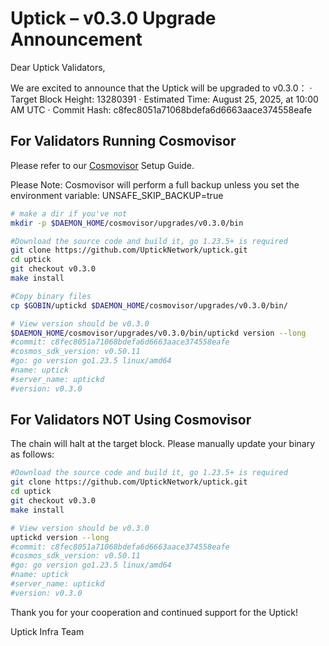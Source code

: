 # Uptick – v0.3.0 Upgrade Announcement


Dear Uptick Validators,

We are excited to announce that the Uptick will be upgraded to v0.3.0：
· Target Block Height: 13280391
· Estimated Time: August 25, 2025, at 10:00 AM UTC
· Commit Hash: c8fec8051a71068bdefa6d6663aace374558eafe

##  For Validators Running Cosmovisor

Please refer to our [Cosmovisor](https://upticknft.gitbook.io/uptick-network-documentation/guides/quickstart/cosmovisor) Setup Guide.

Please Note: Cosmovisor will perform a full backup unless you set the environment variable: UNSAFE_SKIP_BACKUP=true

```bash
# make a dir if you've not
mkdir -p $DAEMON_HOME/cosmovisor/upgrades/v0.3.0/bin

#Download the source code and build it, go 1.23.5+ is required
git clone https://github.com/UptickNetwork/uptick.git
cd uptick
git checkout v0.3.0
make install

#Copy binary files
cp $GOBIN/uptickd $DAEMON_HOME/cosmovisor/upgrades/v0.3.0/bin/

# View version should be v0.3.0
$DAEMON_HOME/cosmovisor/upgrades/v0.3.0/bin/uptickd version --long
#commit: c8fec8051a71068bdefa6d6663aace374558eafe
#cosmos_sdk_version: v0.50.11
#go: go version go1.23.5 linux/amd64
#name: uptick
#server_name: uptickd
#version: v0.3.0

```

## For Validators NOT Using Cosmovisor

The chain will halt at the target block. Please manually update your binary as follows:

```bash
#Download the source code and build it, go 1.23.5+ is required
git clone https://github.com/UptickNetwork/uptick.git
cd uptick
git checkout v0.3.0
make install

# View version should be v0.3.0
uptickd version --long
#commit: c8fec8051a71068bdefa6d6663aace374558eafe
#cosmos_sdk_version: v0.50.11
#go: go version go1.23.5 linux/amd64
#name: uptick
#server_name: uptickd
#version: v0.3.0
```

Thank you for your cooperation and continued support for the Uptick!

Uptick Infra Team